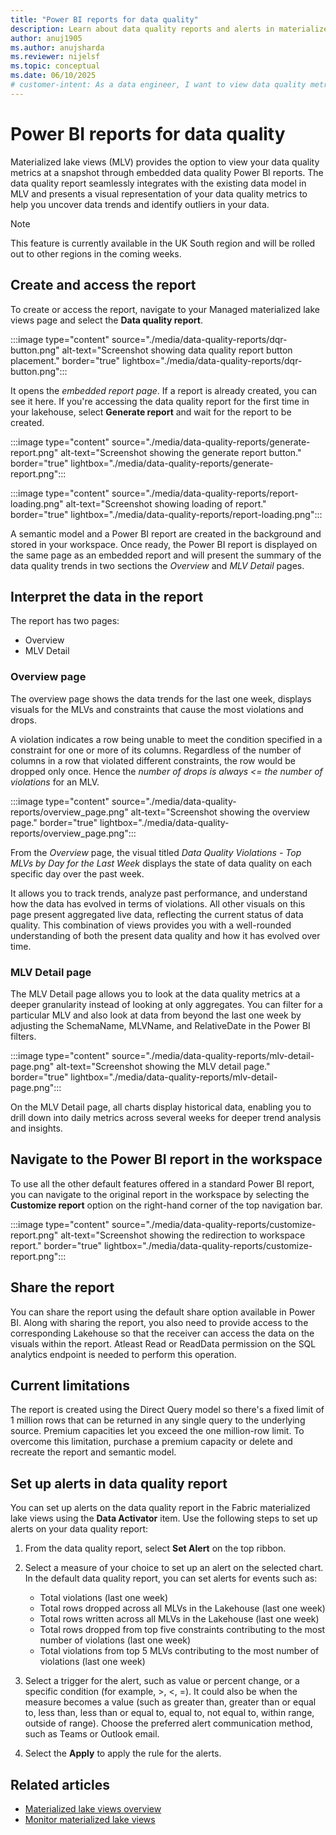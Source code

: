 ```yaml
---
title: "Power BI reports for data quality"
description: Learn about data quality reports and alerts in materialized lake views within lakehouse in Microsoft Fabric
author: anuj1905 
ms.author: anujsharda
ms.reviewer: nijelsf
ms.topic: conceptual
ms.date: 06/10/2025
# customer-intent: As a data engineer, I want to view data quality metrics in Power BI reports and set up alerts on them so that I can monitor data quality trends and receive notifications for significant changes.
---
```

 
# Power BI reports for data quality

Materialized lake views (MLV) provides the option to view your data quality metrics at a snapshot through embedded data quality Power BI reports. The data quality report seamlessly integrates with the existing data model in MLV and presents a visual representation of your data quality metrics to help you uncover data trends and identify outliers in your data.

> [!NOTE]
> This feature is currently available in the UK South region and will be rolled out to other regions in the coming weeks.

## Create and access the report

To create or access the report, navigate to your Managed materialized lake views page and select the **Data quality report**.

:::image type="content" source="./media/data-quality-reports/dqr-button.png" alt-text="Screenshot showing data quality report button placement." border="true" lightbox="./media/data-quality-reports/dqr-button.png":::

It opens the *embedded report page*. If a report is already created, you can see it here. If you're accessing the data quality report for the first time in your lakehouse, select **Generate report** and wait for the report to be created.

:::image type="content" source="./media/data-quality-reports/generate-report.png" alt-text="Screenshot showing the generate report button." border="true" lightbox="./media/data-quality-reports/generate-report.png":::

:::image type="content" source="./media/data-quality-reports/report-loading.png" alt-text="Screenshot showing loading of report." border="true" lightbox="./media/data-quality-reports/report-loading.png":::

A semantic model and a Power BI report are created in the background and stored in your workspace. Once ready, the Power BI report is displayed on the same page as an embedded report and will present the summary of the data quality trends in two sections the *Overview* and *MLV Detail* pages.

## Interpret the data in the report

The report has two pages:

* Overview
* MLV Detail

### Overview page

The overview page shows the data trends for the last one week, displays visuals for the MLVs and constraints that cause the most violations and drops.

A violation indicates a row being unable to meet the condition specified in a constraint for one or more of its columns. Regardless of the number of columns in a row that violated different constraints, the row would be dropped only once. Hence the *number of drops is always <= the number of violations* for an MLV.

:::image type="content" source="./media/data-quality-reports/overview_page.png" alt-text="Screenshot showing the overview page." border="true" lightbox="./media/data-quality-reports/overview_page.png":::

From the *Overview* page, the visual titled *Data Quality Violations - Top MLVs by Day for the Last Week* displays the state of data quality on each specific day over the past week.

It allows you to track trends, analyze past performance, and understand how the data has evolved in terms of violations. All other visuals on this page present aggregated live data, reflecting the current status of data quality. This combination of views provides you with a well-rounded understanding of both the present data quality and how it has evolved over time.

### MLV Detail page

The MLV Detail page allows you to look at the data quality metrics at a deeper granularity instead of looking at only aggregates. You can filter for a particular MLV and also look at data from beyond the last one week by adjusting the SchemaName, MLVName, and RelativeDate in the Power BI filters.

:::image type="content" source="./media/data-quality-reports/mlv-detail-page.png" alt-text="Screenshot showing the MLV detail page." border="true" lightbox="./media/data-quality-reports/mlv-detail-page.png":::

On the MLV Detail page, all charts display historical data, enabling you to drill down into daily metrics across several weeks for deeper trend analysis and insights.

## Navigate to the Power BI report in the workspace

To use all the other default features offered in a standard Power BI report, you can navigate to the original report in the workspace by selecting the **Customize report** option on the right-hand corner of the top navigation bar.

:::image type="content" source="./media/data-quality-reports/customize-report.png" alt-text="Screenshot showing the redirection to workspace report." border="true" lightbox="./media/data-quality-reports/customize-report.png":::

## Share the report

You can share the report using the default share option available in Power BI. Along with sharing the report, you also need to provide access to the corresponding Lakehouse so that the receiver can access the data on the visuals within the report. Atleast Read or ReadData permission on the SQL analytics endpoint is needed to perform this operation.

## Current limitations

The report is created using the Direct Query model so there's a fixed limit of 1 million rows that can be returned in any single query to the underlying source. Premium capacities let you exceed the one million-row limit. To overcome this limitation, purchase a premium capacity or delete and recreate the report and semantic model.

## Set up alerts in data quality report

You can set up alerts on the data quality report in the Fabric materialized lake views using the **Data Activator** item. Use the following steps to set up alerts on your data quality report: 

1. From the data quality report, select **Set Alert** on the top ribbon.

1. Select a measure of your choice to set up an alert on the selected chart. In the default data quality report, you can set alerts for events such as:

   * Total violations (last one week)
   * Total rows dropped across all MLVs in the Lakehouse (last one week)
   * Total rows written across all MLVs in the Lakehouse (last one week)
   * Total rows dropped from top five constraints contributing to the most number of violations (last one week)
   * Total violations from top 5 MLVs contributing to the most number of violations (last one week)

1. Select a trigger for the alert, such as value or percent change, or a specific condition (for example, >, <, =). It could also be when the measure becomes a value (such as greater than, greater than or equal to, less than, less than or equal to, equal to, not equal to, within range, outside of range). Choose the preferred alert communication method, such as Teams or Outlook email.

1. Select the **Apply** to apply the rule for the alerts.

## Related articles

* [Materialized lake views overview](./overview-materialized-lake-view.md)
* [Monitor materialized lake views](./monitor-materialized-lake-views.md)
